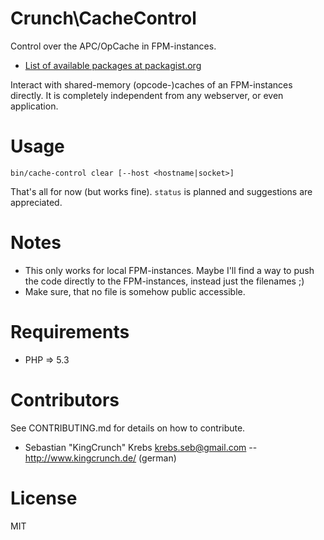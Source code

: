 Crunch\CacheControl
===================
Control over the APC/OpCache in FPM-instances.

* [List of available packages at packagist.org](http://packagist.org/packages/crunch/cache-control)

Interact with shared-memory (opcode-)caches of an FPM-instances directly. It is completely independent
from any webserver, or even application.

Usage
=====
    bin/cache-control clear [--host <hostname|socket>]

That's all for now (but works fine). `status` is planned and suggestions are appreciated.

Notes
=====

* This only works for local FPM-instances. Maybe I'll find a way to push the code
    directly to the FPM-instances, instead just the filenames ;)
* Make sure, that no file is somehow public accessible.

Requirements
============
* PHP => 5.3

Contributors
============
See CONTRIBUTING.md for details on how to contribute.

* Sebastian "KingCrunch" Krebs <krebs.seb@gmail.com> -- http://www.kingcrunch.de/ (german)

License
=======
MIT
